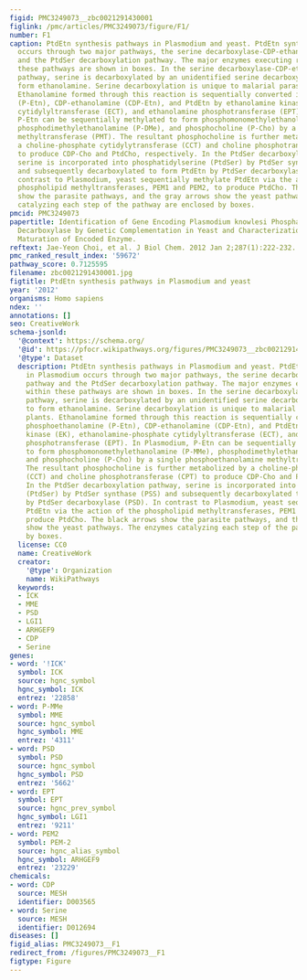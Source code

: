 ```yaml
---
figid: PMC3249073__zbc0021291430001
figlink: /pmc/articles/PMC3249073/figure/F1/
number: F1
caption: PtdEtn synthesis pathways in Plasmodium and yeast. PtdEtn synthesis in Plasmodium
  occurs through two major pathways, the serine decarboxylase-CDP-ethanolamine pathway
  and the PtdSer decarboxylation pathway. The major enzymes executing reactions within
  these pathways are shown in boxes. In the serine decarboxylase-CDP-ethanolamine
  pathway, serine is decarboxylated by an unidentified serine decarboxylase (SD) to
  form ethanolamine. Serine decarboxylation is unique to malarial parasites and plants.
  Ethanolamine formed through this reaction is sequentially converted into phosphoethanolamine
  (P-Etn), CDP-ethanolamine (CDP-Etn), and PtdEtn by ethanolamine kinase (EK), ethanolamine-phosphate
  cytidylyltransferase (ECT), and ethanolamine phosphotransferase (EPT). In Plasmodium,
  P-Etn can be sequentially methylated to form phosphomonomethylethanolamine (P-MMe),
  phosphodimethylethanolamine (P-DMe), and phosphocholine (P-Cho) by a single phosphoethanolamine
  methyltransferase (PMT). The resultant phosphocholine is further metabolized by
  a choline-phosphate cytidylytransferase (CCT) and choline phosphotransferase (CPT)
  to produce CDP-Cho and PtdCho, respectively. In the PtdSer decarboxylation pathway,
  serine is incorporated into phosphatidylserine (PtdSer) by PtdSer synthase (PSS)
  and subsequently decarboxylated to form PtdEtn by PtdSer decarboxylase (PSD). In
  contrast to Plasmodium, yeast sequentially methylate PtdEtn via the action of the
  phospholipid methyltransferases, PEM1 and PEM2, to produce PtdCho. The black arrows
  show the parasite pathways, and the gray arrows show the yeast pathways. The enzymes
  catalyzing each step of the pathway are enclosed by boxes.
pmcid: PMC3249073
papertitle: Identification of Gene Encoding Plasmodium knowlesi Phosphatidylserine
  Decarboxylase by Genetic Complementation in Yeast and Characterization of in Vitro
  Maturation of Encoded Enzyme.
reftext: Jae-Yeon Choi, et al. J Biol Chem. 2012 Jan 2;287(1):222-232.
pmc_ranked_result_index: '59672'
pathway_score: 0.7125595
filename: zbc0021291430001.jpg
figtitle: PtdEtn synthesis pathways in Plasmodium and yeast
year: '2012'
organisms: Homo sapiens
ndex: ''
annotations: []
seo: CreativeWork
schema-jsonld:
  '@context': https://schema.org/
  '@id': https://pfocr.wikipathways.org/figures/PMC3249073__zbc0021291430001.html
  '@type': Dataset
  description: PtdEtn synthesis pathways in Plasmodium and yeast. PtdEtn synthesis
    in Plasmodium occurs through two major pathways, the serine decarboxylase-CDP-ethanolamine
    pathway and the PtdSer decarboxylation pathway. The major enzymes executing reactions
    within these pathways are shown in boxes. In the serine decarboxylase-CDP-ethanolamine
    pathway, serine is decarboxylated by an unidentified serine decarboxylase (SD)
    to form ethanolamine. Serine decarboxylation is unique to malarial parasites and
    plants. Ethanolamine formed through this reaction is sequentially converted into
    phosphoethanolamine (P-Etn), CDP-ethanolamine (CDP-Etn), and PtdEtn by ethanolamine
    kinase (EK), ethanolamine-phosphate cytidylyltransferase (ECT), and ethanolamine
    phosphotransferase (EPT). In Plasmodium, P-Etn can be sequentially methylated
    to form phosphomonomethylethanolamine (P-MMe), phosphodimethylethanolamine (P-DMe),
    and phosphocholine (P-Cho) by a single phosphoethanolamine methyltransferase (PMT).
    The resultant phosphocholine is further metabolized by a choline-phosphate cytidylytransferase
    (CCT) and choline phosphotransferase (CPT) to produce CDP-Cho and PtdCho, respectively.
    In the PtdSer decarboxylation pathway, serine is incorporated into phosphatidylserine
    (PtdSer) by PtdSer synthase (PSS) and subsequently decarboxylated to form PtdEtn
    by PtdSer decarboxylase (PSD). In contrast to Plasmodium, yeast sequentially methylate
    PtdEtn via the action of the phospholipid methyltransferases, PEM1 and PEM2, to
    produce PtdCho. The black arrows show the parasite pathways, and the gray arrows
    show the yeast pathways. The enzymes catalyzing each step of the pathway are enclosed
    by boxes.
  license: CC0
  name: CreativeWork
  creator:
    '@type': Organization
    name: WikiPathways
  keywords:
  - ICK
  - MME
  - PSD
  - LGI1
  - ARHGEF9
  - CDP
  - Serine
genes:
- word: '!ICK'
  symbol: ICK
  source: hgnc_symbol
  hgnc_symbol: ICK
  entrez: '22858'
- word: P-MMe
  symbol: MME
  source: hgnc_symbol
  hgnc_symbol: MME
  entrez: '4311'
- word: PSD
  symbol: PSD
  source: hgnc_symbol
  hgnc_symbol: PSD
  entrez: '5662'
- word: EPT
  symbol: EPT
  source: hgnc_prev_symbol
  hgnc_symbol: LGI1
  entrez: '9211'
- word: PEM2
  symbol: PEM-2
  source: hgnc_alias_symbol
  hgnc_symbol: ARHGEF9
  entrez: '23229'
chemicals:
- word: CDP
  source: MESH
  identifier: D003565
- word: Serine
  source: MESH
  identifier: D012694
diseases: []
figid_alias: PMC3249073__F1
redirect_from: /figures/PMC3249073__F1
figtype: Figure
---
```

